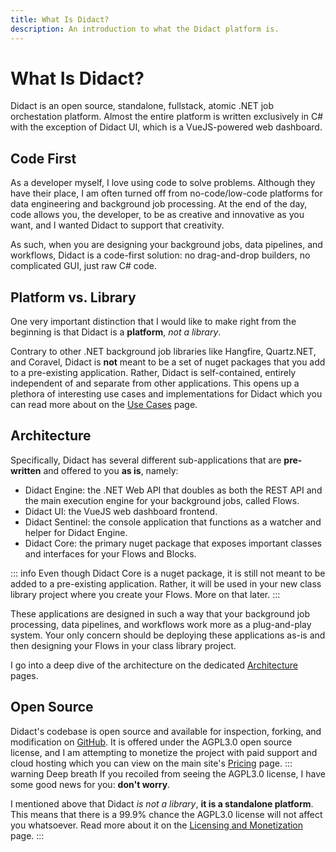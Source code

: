 ```yaml
---
title: What Is Didact?
description: An introduction to what the Didact platform is.
---
```


# What Is Didact?

Didact is an open source, standalone, fullstack, atomic .NET job orchestation platform. Almost the entire platform is written exclusively in C# with the exception of Didact UI, which is a VueJS-powered web dashboard.

## Code First

As a developer myself, I love using code to solve problems. Although they have their place, I am often turned off from no-code/low-code platforms for data engineering and background job processing. At the end of the day, code allows you, the developer, to be as creative and innovative as you want, and I wanted Didact to support that creativity.

As such, when you are designing your background jobs, data pipelines, and workflows, Didact is a code-first solution: no drag-and-drop builders, no complicated GUI, just raw C# code.

## Platform vs. Library

One very important distinction that I would like to make right from the beginning is that Didact is a **platform**, *not a library*.

Contrary to other .NET background job libraries like Hangfire, Quartz.NET, and Coravel, Didact is **not** meant to be a set of nuget packages that you add to a pre-existing application. Rather, Didact is self-contained, entirely independent of and separate from other applications. This opens up a plethora of interesting use cases and implementations for Didact which you can read more about on the [Use Cases](/getting-started/use-cases) page.

## Architecture

Specifically, Didact has several different sub-applications that are **pre-written** and offered to you **as is**, namely:

* Didact Engine: the .NET Web API that doubles as both the REST API and the main execution engine for your background jobs, called Flows.
* Didact UI: the VueJS web dashboard frontend.
* Didact Sentinel: the console application that functions as a watcher and helper for Didact Engine.
* Didact Core: the primary nuget package that exposes important classes and interfaces for your Flows and Blocks.

::: info
Even though Didact Core is a nuget package, it is still not meant to be added to a pre-existing application. Rather, it will be used in your new class library project where you create your Flows. More on that later.
:::

These applications are designed in such a way that your background job processing, data pipelines, and workflows work more as a plug-and-play system. Your only concern should be deploying these applications as-is and then designing your Flows in your class library project.

I go into a deep dive of the architecture on the dedicated [Architecture](/concepts/architecture-survey) pages.

## Open Source

Didact's codebase is open source and available for inspection, forking, and modification on [GitHub](https://www.github.com/DidactHQ). It is offered under the AGPL3.0 open source license, and I am attempting to monetize the project with paid support and cloud hosting which you can view on the main site's [Pricing](https://www.didact.dev/pricing) page.
::: warning Deep breath
If you recoiled from seeing the AGPL3.0 license, I have some good news for you: **don't worry**.

I mentioned above that Didact *is not a library*, **it is a standalone platform**. This means that there is a 99.9% chance the AGPL3.0 license will not affect you whatsoever. Read more about it on the [Licensing and Monetization](/getting-started/licensing-and-monetization) page.
:::